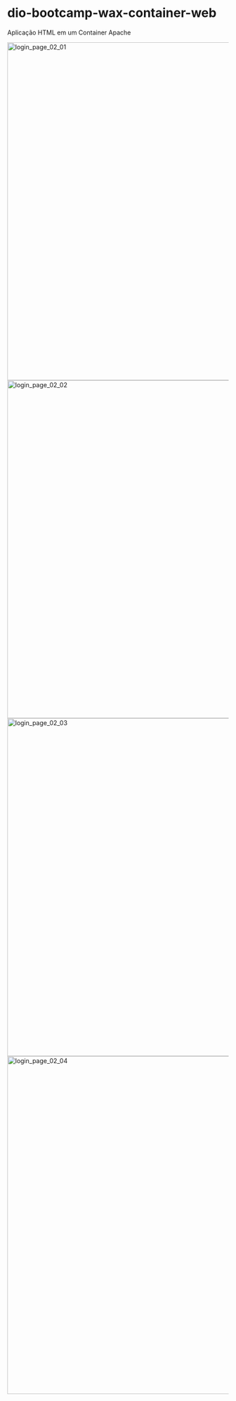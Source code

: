 # dio-bootcamp-wax-container-web
Aplicação HTML em um Container Apache

<img width="1366" height="768" alt="login_page_02_01" src="https://github.com/user-attachments/assets/a8aa6184-4751-4075-9bda-5591c5ffbd14" />
<img width="1366" height="768" alt="login_page_02_02" src="https://github.com/user-attachments/assets/a0f389dc-5bbd-4607-ac17-84e09290946a" />
<img width="1366" height="768" alt="login_page_02_03" src="https://github.com/user-attachments/assets/44a58949-1d19-4a1e-9e10-90f08c1f515f" />
<img width="1366" height="768" alt="login_page_02_04" src="https://github.com/user-attachments/assets/9427bd3b-02c5-4f3e-879d-3310c73df1d8" />
